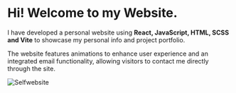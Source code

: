 # Hi! Welcome to my Website.

I have developed a personal website using **React, JavaScript, HTML, SCSS and Vite** to showcase my personal info and project portfolio. 

The website features animations to enhance user experience and an integrated email functionality, allowing visitors to contact me directly through the site. 

![Selfwebsite](https://github.com/user-attachments/assets/cd079111-016a-4f23-808d-c41120077cdd)
